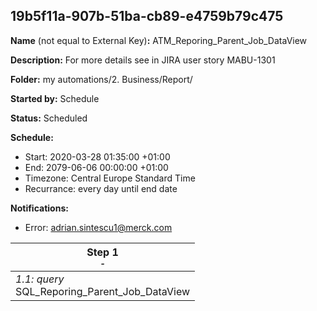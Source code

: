 ## 19b5f11a-907b-51ba-cb89-e4759b79c475

**Name** (not equal to External Key)**:** ATM_Reporing_Parent_Job_DataView

**Description:** For more details see in JIRA user story MABU-1301

**Folder:** my automations/2. Business/Report/

**Started by:** Schedule

**Status:** Scheduled

**Schedule:**

* Start: 2020-03-28 01:35:00 +01:00
* End: 2079-06-06 00:00:00 +01:00
* Timezone: Central Europe Standard Time
* Recurrance: every day until end date

**Notifications:**

* Error: adrian.sintescu1@merck.com

| Step 1<br>_<small>-</small>_ |
| --- |
| _1.1: query_<br>SQL_Reporing_Parent_Job_DataView |

